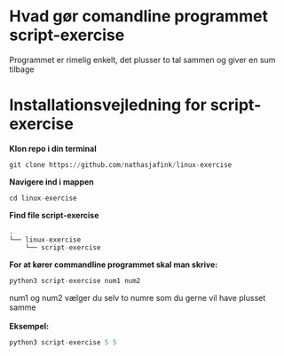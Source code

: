 # Hvad gør comandline programmet script-exercise
Programmet er rimelig enkelt, det plusser to tal sammen og giver en sum tilbage

# Installationsvejledning for script-exercise
**Klon repo i din terminal** 
```python
git clone https://github.com/nathasjafink/linux-exercise
```

**Navigere ind i mappen**
```python
cd linux-exercise
```
**Find file script-exercise**
```python
.
└── linux-exercise
    └── script-exercise
```
**For at kører commandline programmet skal man skrive:**
```python
python3 script-exercise num1 num2 
```
num1 og num2 vælger du selv to numre som du gerne vil have plusset samme
<br>
<br>
**Eksempel:**
```python
python3 script-exercise 5 5
```
